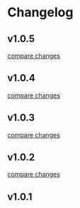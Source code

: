 # Changelog


## v1.0.5

[compare changes](https://github.com/sosensible/nuxt-sosui/compare/v1.0.4...v1.0.5)

## v1.0.4

[compare changes](https://github.com/sosensible/nuxt-sosui/compare/v1.0.3...v1.0.4)

## v1.0.3

[compare changes](https://github.com/sosensible/nuxt-sosui/compare/v1.0.2...v1.0.3)

## v1.0.2

[compare changes](https://github.com/sosensible/nuxt-sosui/compare/v1.0.1...v1.0.2)

## v1.0.1

